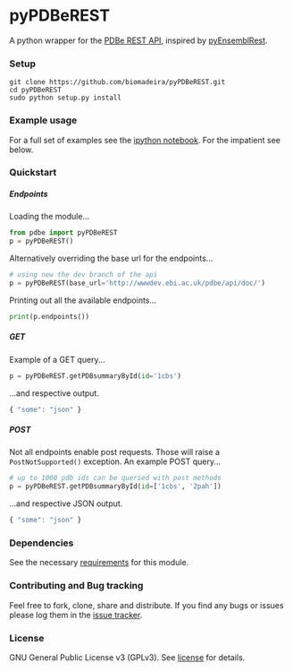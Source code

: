 # pyPDBeREST
A python wrapper for the [PDBe REST API](http://www.ebi.ac.uk/pdbe/api/doc/), inspired by [pyEnsemblRest](https://github.com/pyOpenSci/pyEnsemblRest).

### Setup

```
git clone https://github.com/biomadeira/pyPDBeREST.git 
cd pyPDBeREST
sudo python setup.py install
```

### Example usage
For a full set of examples see the [ipython notebook](Examples.ipynb). For the impatient see below.

### Quickstart

##### Endpoints
Loading the module...

```python
from pdbe import pyPDBeREST
p = pyPDBeREST()
```

Alternatively overriding the base url for the endpoints... 

```python
# using new the dev branch of the api
p = pyPDBeREST(base_url='http://wwwdev.ebi.ac.uk/pdbe/api/doc/')
```

Printing out all the available endpoints...

```python
print(p.endpoints())
```

##### GET
Example of a GET query...

```python
p = pyPDBeREST.getPDBsummaryById(id='1cbs')
```

...and respective output.


```javascript
{ "some": "json" }
```


##### POST
Not all endpoints enable post requests. Those will raise a `PostNotSupported()` exception.
An example POST query...
 
```python
# up to 1000 pdb ids can be queried with post methods
p = pyPDBeREST.getPDBsummaryById(id=['1cbs', '2pah'])
```
 
...and respective JSON output.


```javascript
{ "some": "json" }
```


### Dependencies
See the necessary [requirements](requirements.txt) for this module.


### Contributing and Bug tracking
Feel free to fork, clone, share and distribute. If you find any bugs or issues please log them in the [issue tracker](https://github.com/biomadeira/pyPDBeREST/issues).


### License
GNU General Public License v3 (GPLv3). See [license](LICENSE.md) for details.

